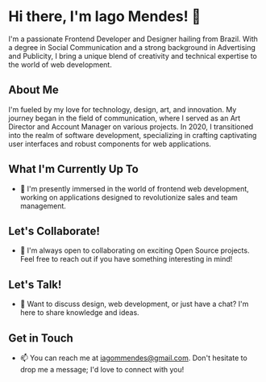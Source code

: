 # Hi there, I'm Iago Mendes! 👋

I'm a passionate Frontend Developer and Designer hailing from Brazil. With a degree in Social Communication and a strong background in Advertising and Publicity, I bring a unique blend of creativity and technical expertise to the world of web development.

## About Me

I'm fueled by my love for technology, design, art, and innovation. My journey began in the field of communication, where I served as an Art Director and Account Manager on various projects. In 2020, I transitioned into the realm of software development, specializing in crafting captivating user interfaces and robust components for web applications.

## What I'm Currently Up To

- 🔭 I'm presently immersed in the world of frontend web development, working on applications designed to revolutionize sales and team management.

## Let's Collaborate!

- 👯 I'm always open to collaborating on exciting Open Source projects. Feel free to reach out if you have something interesting in mind!

## Let's Talk!

- 💬 Want to discuss design, web development, or just have a chat? I'm here to share knowledge and ideas.

## Get in Touch

- 📫 You can reach me at iagommendes@gmail.com. Don't hesitate to drop me a message; I'd love to connect with you!
